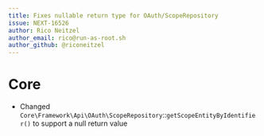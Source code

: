 ```yaml
---
title: Fixes nullable return type for OAuth/ScopeRepository
issue: NEXT-16526
author: Rico Neitzel
author_email: rico@run-as-root.sh
author_github: @riconeitzel
---
```

# Core
* Changed `Core\Framework\Api\OAuth\ScopeRepository`::`getScopeEntityByIdentifier()` to support a null return value
